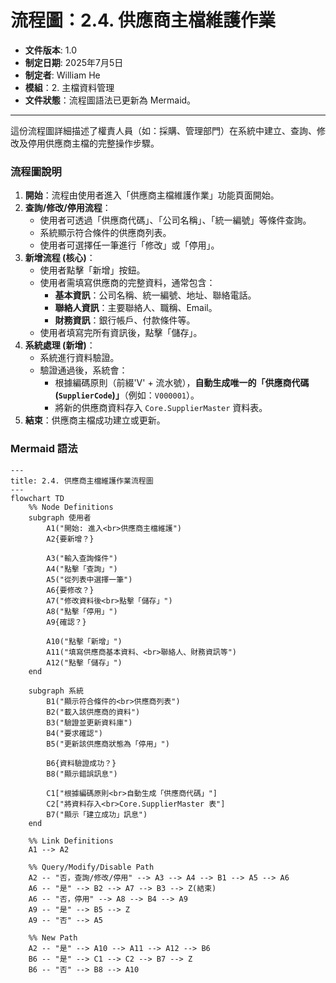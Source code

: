 # 流程圖：2.4. 供應商主檔維護作業

* **文件版本**: 1.0
* **制定日期**: 2025年7月5日
* **制定者**: William He
* **模組**：2. 主檔資料管理
* **文件狀態**：流程圖語法已更新為 Mermaid。

---

這份流程圖詳細描述了權責人員（如：採購、管理部門）在系統中建立、查詢、修改及停用供應商主檔的完整操作步驟。

### 流程圖說明

1.  **開始**：流程由使用者進入「供應商主檔維護作業」功能頁面開始。
2.  **查詢/修改/停用流程**：
    * 使用者可透過「供應商代碼」、「公司名稱」、「統一編號」等條件查詢。
    * 系統顯示符合條件的供應商列表。
    * 使用者可選擇任一筆進行「修改」或「停用」。
3.  **新增流程 (核心)**：
    * 使用者點擊「新增」按鈕。
    * 使用者需填寫供應商的完整資料，通常包含：
        * **基本資訊**：公司名稱、統一編號、地址、聯絡電話。
        * **聯絡人資訊**：主要聯絡人、職稱、Email。
        * **財務資訊**：銀行帳戶、付款條件等。
    * 使用者填寫完所有資訊後，點擊「儲存」。
4.  **系統處理 (新增)**：
    * 系統進行資料驗證。
    * 驗證通過後，系統會：
        * 根據編碼原則（前綴'V' + 流水號），**自動生成唯一的「供應商代碼 (`SupplierCode`)」**（例如：`V000001`）。
        * 將新的供應商資料存入 `Core.SupplierMaster` 資料表。
5.  **結束**：供應商主檔成功建立或更新。

### Mermaid 語法

```mermaid
---
title: 2.4. 供應商主檔維護作業流程圖
---
flowchart TD
    %% Node Definitions
    subgraph 使用者
        A1("開始: 進入<br>供應商主檔維護")
        A2{要新增？}

        A3("輸入查詢條件")
        A4("點擊「查詢」")
        A5("從列表中選擇一筆")
        A6{要修改？}
        A7("修改資料後<br>點擊「儲存」")
        A8("點擊「停用」")
        A9{確認？}
        
        A10("點擊「新增」")
        A11("填寫供應商基本資料、<br>聯絡人、財務資訊等")
        A12("點擊「儲存」")
    end

    subgraph 系統
        B1("顯示符合條件的<br>供應商列表")
        B2("載入該供應商的資料")
        B3("驗證並更新資料庫")
        B4("要求確認")
        B5("更新該供應商狀態為「停用」")
        
        B6{資料驗證成功？}
        B8("顯示錯誤訊息")
        
        C1["根據編碼原則<br>自動生成「供應商代碼」"]
        C2["將資料存入<br>Core.SupplierMaster 表"]
        B7("顯示「建立成功」訊息")
    end

    %% Link Definitions
    A1 --> A2
    
    %% Query/Modify/Disable Path
    A2 -- "否，查詢/修改/停用" --> A3 --> A4 --> B1 --> A5 --> A6
    A6 -- "是" --> B2 --> A7 --> B3 --> Z(結束)
    A6 -- "否，停用" --> A8 --> B4 --> A9
    A9 -- "是" --> B5 --> Z
    A9 -- "否" --> A5
    
    %% New Path
    A2 -- "是" --> A10 --> A11 --> A12 --> B6
    B6 -- "是" --> C1 --> C2 --> B7 --> Z
    B6 -- "否" --> B8 --> A10